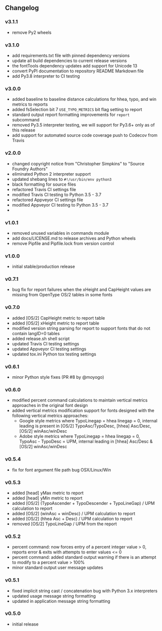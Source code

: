 ## Changelog

### v3.1.1

- remove Py2 wheels

### v3.1.0

- add requirements.txt file with pinned dependency versions
- update all build dependencies to current release versions
- the fontTools dependency updates add support for Unicode 13
- convert PyPI documentation to repository README Markdown file
- add Py3.8 interpreter to CI testing

### v3.0.0

- added baseline to baseline distance calculations for hhea, typo, and win metrics to reports
- added fsSelection bit 7 `USE_TYPO_METRICS` bit flag setting to report
- standard output report formatting improvements for `report` subcommand
- removed Py3.5 interpreter testing, we will support for Py3.6+ only as of this release
- add support for automated source code coverage push to Codecov from Travis

### v2.0.0

- changed copyright notice from "Christopher Simpkins" to "Source Foundry Authors"
- eliminated Python 2 interpreter support
- updated shebang lines to `#!/usr/bin/env python3`
- black formatting for source files
- refactored Travis CI settings file
- modified Travis CI testing to Python 3.5 - 3.7
- refactored Appveyor CI settings file
- modified Appveyor CI testing to Python 3.5 - 3.7
-

### v1.0.1

- removed unused variables in commands module
- add docs/LICENSE.md to release archives and Python wheels
- remove Pipfile and Pipfile.lock from version control

### v1.0.0

- initial stable/production release

### v0.7.1

- bug fix for report failures when the xHeight and CapHeight values are missing from OpenType OS/2 tables in some fonts

### v0.7.0

- added [OS/2] CapHeight metric to report table
- added [OS/2] xHeight metric to report table
- modified version string parsing for report to support fonts that do not contain langID=0 tables
- added release.sh shell script
- updated Travis CI testing settings
- updated Appveyor CI testing settings
- updated tox.ini Python tox testing settings

### v0.6.1

- minor Python style fixes (PR #8 by @moyogo)

### v0.6.0

- modified percent command calculations to maintain vertical metrics approaches in the original font design
- added vertical metrics modification support for fonts designed with the following vertical metrics approaches:
  - Google style metrics where TypoLinegap = hhea linegap = 0, internal leading is present in [OS/2] TypoAsc/TypoDesc, [hhea] Asc/Desc, [OS/2] winAsc/winDesc
  - Adobe style metrics where TypoLinegap = hhea linegap = 0, TypoAsc - TypoDesc = UPM, internal leading in [hhea] Asc/Desc & [OS/2] winAsc/winDesc

### v0.5.4

- fix for font argument file path bug OSX/Linux/Win

### v0.5.3

- added [head] yMax metric to report
- added [head] yMin metric to report
- added [OS/2] (TypoAscender + TypoDescender + TypoLineGap) / UPM calculation to report
- added [OS/2] (winAsc + winDesc) / UPM calculation to report
- added [OS/2] (hhea Asc + Desc) / UPM calculation to report
- removed [OS/2] TypoLineGap / UPM from the report

### v0.5.2

- percent command: now forces entry of a percent integer value > 0, reports error & exits with attempts to enter values <= 0
- percent command: added standard output warning if there is an attempt to modify to a percent value > 100%
- minor standard output user message updates

### v0.5.1

- fixed implicit string cast / concatenation bug with Python 3.x interpreters
- updated usage message string formatting
- updated in application message string formatting

### v0.5.0

- initial release
